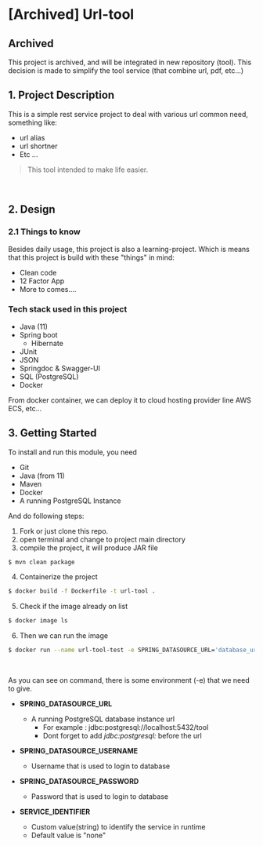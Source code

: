 # [Archived] Url-tool


## Archived
This project is archived, and will be integrated in new repository (tool).
This decision is made to simplify the tool service (that combine url, pdf, etc...)


## 1. Project Description
This is a simple rest service project to deal with various url common need, something like:
- url alias
- url shortner
- Etc ...

> This tool intended to make life easier.

<br/>

## 2. Design

### 2.1 Things to know

Besides daily usage, this project is also a learning-project.
Which is means that this project is build with these "things" in mind:

- Clean code
- 12 Factor App
- More to comes....


### Tech stack used in this project

- Java (11)
- Spring boot
  - Hibernate
- JUnit
- JSON
- Springdoc & Swagger-UI
- SQL (PostgreSQL)
- Docker

From docker container, we can deploy it to cloud hosting provider line AWS ECS, etc...

## 3. Getting Started


To install and run this module, you need 
- Git
- Java (from 11)
- Maven
- Docker
- A running PostgreSQL Instance 


And do following steps:

1. Fork or just clone this repo.
2. open terminal and change to project main directory
3. compile the project, it will produce JAR file
```bash
$ mvn clean package
```
4. Containerize the project
```bash
$ docker build -f Dockerfile -t url-tool .
```
5. Check if the image already on list
```bash
$ docker image ls
```
6. Then we can run the image
```bash
$ docker run --name url-tool-test -e SPRING_DATASOURCE_URL='database_url' -e SPRING_DATASOURCE_USERNAME='database_user_name' -e SPRING_DATASOURCE_PASSWORD='database_password' -p 8080:8080 url-tool
```
<br>

As you can see on command, there is some environment  (-e) that we need to give.

- **SPRING_DATASOURCE_URL**
  - A running PostgreSQL database instance url
    - For example : jdbc:postgresql://localhost:5432/tool
    - Dont forget to add *jdbc:postgresql:* before the url

- **SPRING_DATASOURCE_USERNAME**
  - Username that is used to login to database
- **SPRING_DATASOURCE_PASSWORD**
  - Password that is used to login to database
- **SERVICE_IDENTIFIER**
  - Custom value(string) to identify the service in runtime
  - Default value is "none"
































